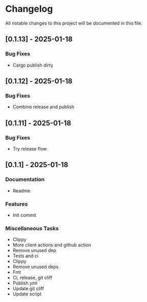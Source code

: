 # Changelog
All notable changes to this project will be documented in this file.

## [0.1.13] - 2025-01-18

### Bug Fixes

- Cargo publish dirty

## [0.1.12] - 2025-01-18

### Bug Fixes

- Combine release and publish

## [0.1.11] - 2025-01-18

### Bug Fixes

- Try release flow

## [0.1.1] - 2025-01-18

### Documentation

- Readme

### Features

- Init commit

### Miscellaneous Tasks

- Clippy
- More client actions and github action
- Remove unused dep
- Tests and ci
- Clippy
- Remove unused deps
- Fmt
- Ci, release, git cliff
- Publish.yml
- Update git cliff
- Update script

